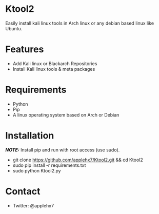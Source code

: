 # Ktool2
Easily install kali linux tools in Arch linux or any debian based linux like Ubuntu.

# Features
- Add Kali linux or Blackarch Repositories
- Install Kali linux tools & meta packages

# Requirements
- Python
- Pip
- A linux operating system based on Arch or Debian

# Installation
**_NOTE:_**  Install pip and run with root access (use sudo).
- git clone https://github.com/applehx7/Ktool2.git && cd Ktool2
- sudo pip install -r requirements.txt
- sudo python Ktool2.py

# Contact
- Twitter: @applehx7
